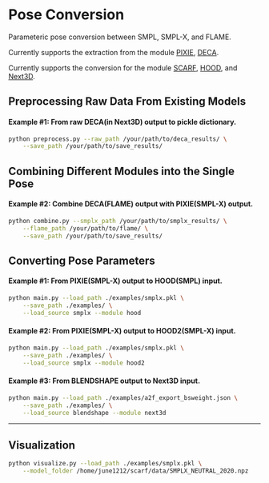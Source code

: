 # Pose Conversion

Parameteric pose conversion between SMPL, SMPL-X, and FLAME.

Currently supports the extraction from the module [PIXIE](https://github.com/yfeng95/PIXIE), [DECA](https://github.com/yfeng95/DECA).

Currently supports the conversion for the module [SCARF](https://github.com/yfeng95/SCARF), [HOOD](https://github.com/dolorousrtur/hood), and [Next3D](https://github.com/MrTornado24/Next3D).

## Preprocessing Raw Data From Existing Models

#### Example #1: From raw DECA(in Next3D) output to pickle dictionary.
```.bash
python preprocess.py --raw_path /your/path/to/deca_results/ \
	--save_path /your/path/to/save_results/
```

## Combining Different Modules into the Single Pose

#### Example #2: Combine DECA(FLAME) output with PIXIE(SMPL-X) output.
```.bash
python combine.py --smplx_path /your/path/to/smplx_results/ \
	--flame_path /your/path/to/flame/ \
	--save_path /your/path/to/save_results/
```

## Converting Pose Parameters

#### Example #1: From PIXIE(SMPL-X) output to HOOD(SMPL) input.
```.bash
python main.py --load_path ./examples/smplx.pkl \
	--save_path ./examples/ \
	--load_source smplx --module hood
```

#### Example #2: From PIXIE(SMPL-X) output to HOOD2(SMPL-X) input.
```.bash
python main.py --load_path ./examples/smplx.pkl \
	--save_path ./examples/ \
	--load_source smplx --module hood2
```

#### Example #3: From BLENDSHAPE output to Next3D input.
```.bash
python main.py --load_path ./examples/a2f_export_bsweight.json \
	--save_path ./examples/ \
	--load_source blendshape --module next3d
```


***

## Visualization

```.bash
python visualize.py --load_path ./examples/smplx.pkl \
	--model_folder /home/june1212/scarf/data/SMPLX_NEUTRAL_2020.npz
```
